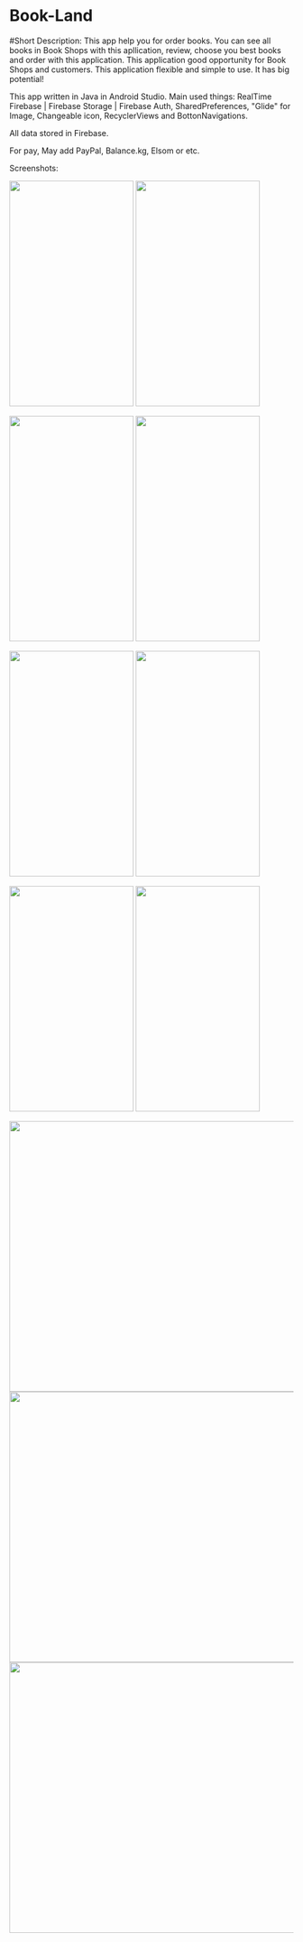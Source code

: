 # Book-Land

#Short Description: This app help you  for order books. You can see all books in Book Shops with this apllication, review, choose you best books and order with this application. This application good opportunity for Book Shops and customers. This application flexible and simple to use. It has big potential!

This app written in Java in Android Studio. Main used things: RealTime Firebase | Firebase Storage | Firebase Auth, SharedPreferences, "Glide" for Image, Changeable icon, RecyclerViews and BottonNavigations.

All data stored in Firebase.

For pay, May add PayPal, Balance.kg, Elsom or etc.

Screenshots:

<img src="https://user-images.githubusercontent.com/49748480/102050106-5f0ab900-3e0c-11eb-87e7-0058a9043975.png" width="220" height="400" />    <img src="https://user-images.githubusercontent.com/49748480/102050112-63cf6d00-3e0c-11eb-8811-cf184efbd133.png" width="220" height="400" />


<img src="https://user-images.githubusercontent.com/49748480/102050128-6af67b00-3e0c-11eb-970f-206eb59c611d.png" width="220" height="400" />    <img src="https://user-images.githubusercontent.com/49748480/102050156-777ad380-3e0c-11eb-8ae3-171183dbb5be.png" width="220" height="400" />


<img src="https://user-images.githubusercontent.com/49748480/102050185-86618600-3e0c-11eb-94b3-28ebfa44c09a.png" width="220" height="400" />    <img src="https://user-images.githubusercontent.com/49748480/102050202-8eb9c100-3e0c-11eb-93d5-13e8ebf89974.png" width="220" height="400" />


<img src="https://user-images.githubusercontent.com/49748480/102050217-95e0cf00-3e0c-11eb-9ef1-3f60749a1cba.png" width="220" height="400" />    <img src="https://user-images.githubusercontent.com/49748480/102050230-9bd6b000-3e0c-11eb-8ac6-9855353f938f.png" width="220" height="400" />

<img src="https://user-images.githubusercontent.com/49748480/102050940-ee649c00-3e0d-11eb-8581-0fdb859d64d0.png" width="900" height="480" />

<img src="https://user-images.githubusercontent.com/49748480/102051217-6763f380-3e0e-11eb-9f41-c713bc2f1f2f.png" width="900" height="480" />

<img src="https://user-images.githubusercontent.com/49748480/102051472-d04b6b80-3e0e-11eb-947e-7dd3c0f42ad5.png" width="900" height="480" />
